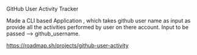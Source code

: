 GitHub User Activity Tracker 

Made a CLI based Application , which takes github user name as input as provide all the activities performed by user on there account. 
Input to be passed --> github_username.

https://roadmap.sh/projects/github-user-activity

